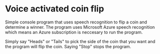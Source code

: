 # Voice activated coin flip
Simple console program that uses speech recognition to flip a coin and determine a winner. The program uses Microsoft Azure speech recognition which means an Azure
subscription is neccesary to run the program. 

Simply say "Heads" or "Tails" to pick the side of the coin that you want and the program will flip the coin. Saying "Stop" stops the program.
